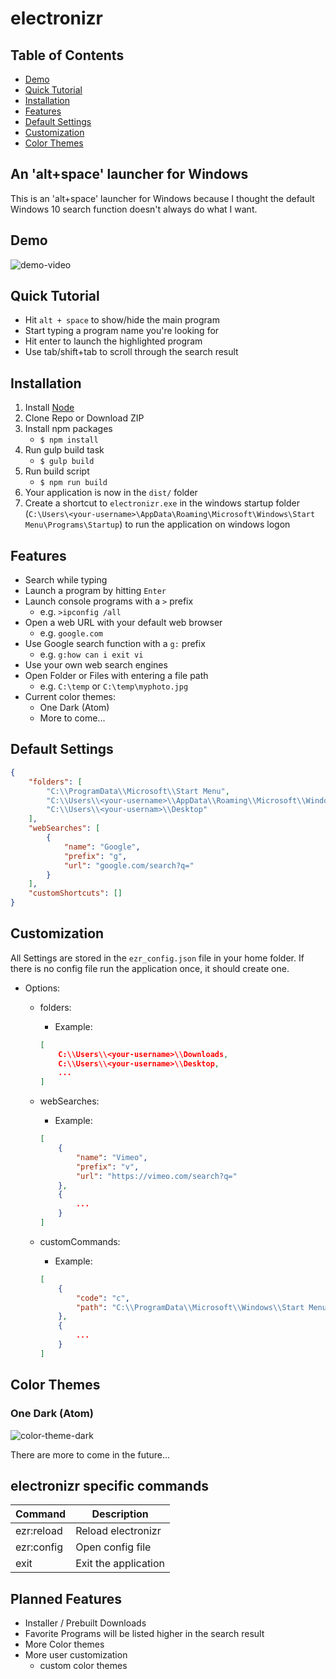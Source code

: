 # electronizr

## Table of Contents
* [Demo](#demo)
* [Quick Tutorial](#quick-tutorial)
* [Installation](#installation)
* [Features](#features)
* [Default Settings](#default-settings)
* [Customization](#customization)
* [Color Themes](#color-themes)

## An 'alt+space' launcher for Windows

This is an 'alt+space' launcher for Windows because I thought the default Windows 10 search function doesn't always do what I want.

## Demo
![demo-video](https://raw.githubusercontent.com/oliverschwendener/random/76b1244284056e6b6d0be28be54daebfe49dea82/electronizr/img/demo/ezr-demo.gif)

## Quick Tutorial
* Hit `alt + space` to show/hide the main program
* Start typing a program name you're looking for
* Hit enter to launch the highlighted program 
* Use tab/shift+tab to scroll through the search result

## Installation
1. Install [Node](https://nodejs.org/en/)
2. Clone Repo or Download ZIP
3. Install npm packages
    * `$ npm install`
4. Run gulp build task
    * `$ gulp build`
5. Run build script
    * `$ npm run build`
6. Your application is now in the `dist/` folder
7. Create a shortcut to `electronizr.exe` in the windows startup folder (`C:\Users\<your-username>\AppData\Roaming\Microsoft\Windows\Start Menu\Programs\Startup`) to run the application on windows logon    

## Features
* Search while typing
* Launch a program by hitting `Enter`
* Launch console programs with a `>` prefix
    * e.g. `>ipconfig /all`
* Open a web URL with your default web browser
    * e.g. `google.com`
* Use Google search function with a `g:` prefix
    * e.g. `g:how can i exit vi`
* Use your own web search engines
* Open Folder or Files with entering a file path
    * e.g. `C:\temp` or `C:\temp\myphoto.jpg`
* Current color themes:
    * One Dark (Atom)
    * More to come...

## Default Settings
``` json
{
    "folders": [
        "C:\\ProgramData\\Microsoft\\Start Menu",
        "C:\\Users\\<your-username>\\AppData\\Roaming\\Microsoft\\Windows\\Start Menu",
        "C:\\Users\\<your-usernam>\\Desktop"
    ],
    "webSearches": [
        {
            "name": "Google",
            "prefix": "g",
            "url": "google.com/search?q="
        }
    ],
    "customShortcuts": []
}
```

## Customization
All Settings are stored in the `ezr_config.json` file in your home folder.
If there is no config file run the application once, it should create one.

* Options:
    * folders:
        * Example:
        ``` json
        [
            C:\\Users\\<your-username>\\Downloads,
            C:\\Users\\<your-username>\\Desktop,
            ...
        ]
        ```
    * webSearches:
        * Example: 
        ``` json
        [
            {
                "name": "Vimeo",
                "prefix": "v",
                "url": "https://vimeo.com/search?q="
            },
            {
                ...
            }
        ]
        ```

    * customCommands:
        * Example:
        ``` json
        [
            {
                "code": "c",
                "path": "C:\\ProgramData\\Microsoft\\Windows\\Start Menu\\Programs\\Google Chrome.lnk"
            },
            {
                ...
            }
        ]
        ```

## Color Themes
### One Dark (Atom)
![color-theme-dark](https://raw.githubusercontent.com/oliverschwendener/random/master/electronizr/img/color-themes/one-dark.png)

There are more to come in the future...

## electronizr specific commands
|Command|Description|
|---|---|
|ezr:reload|Reload electronizr|
|ezr:config|Open config file|
|exit|Exit the application| 

## Planned Features
* Installer / Prebuilt Downloads
* Favorite Programs will be listed higher in the search result
* More Color themes
* More user customization
    * custom color themes